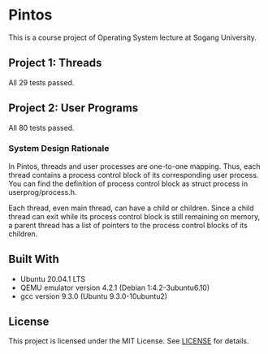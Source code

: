 # Pintos

This is a course project of Operating System lecture at Sogang University.

## Project 1: Threads

All 29 tests passed.

## Project 2: User Programs

All 80 tests passed.

### System Design Rationale

In Pintos, threads and user processes are one-to-one mapping. Thus, each thread
contains a process control block of its corresponding user process. You can find
the definition of process control block as struct process in userprog/process.h.

Each thread, even main thread, can have a child or children. Since a child thread
can exit while its process control block is still remaining on memory, a parent
thread has a list of pointers to the process control blocks of its children.

## Built With

* Ubuntu 20.04.1 LTS
* QEMU emulator version 4.2.1 (Debian 1:4.2-3ubuntu6.10)
* gcc version 9.3.0 (Ubuntu 9.3.0-10ubuntu2) 

## License

This project is licensed under the MIT License.
See [LICENSE](LICENSE) for details.
